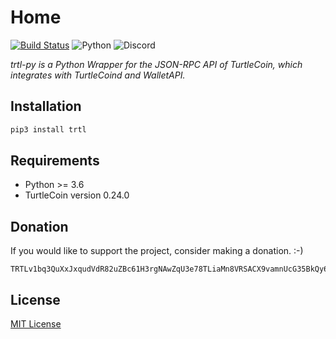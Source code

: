 # Home

[![Build Status](https://travis-ci.org/sohamb03/trtl-py.svg?branch=master)](https://travis-ci.org/sohamb03/trtl-py) ![Python](https://img.shields.io/badge/python-3.6%20%7C%203.7%20%7C%203.8-blue) ![Discord](https://img.shields.io/discord/388915017187328002)
 
*trtl-py is a Python Wrapper for the JSON-RPC API of TurtleCoin, which integrates with TurtleCoind and WalletAPI.*

  
## Installation

```sh
pip3 install trtl
```

## Requirements

* Python &gt;= 3.6 
* TurtleCoin version 0.24.0

## Donation

If you would like to support  the project, consider making a donation. :-)

```
TRTLv1bq3QuXxJxqudVdR82uZBc61H3rgNAwZqU3e78TLiaMn8VRSACX9vamnUcG35BkQy6VfwUy5CsV9YNomioPGGyVhHH4DMc
```

## License

[MIT License](https://github.com/sohamb03/trtl-py/blob/master/LICENSE)
